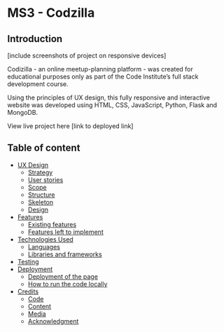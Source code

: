 # MS3 - Codzilla

## **Introduction** 

[include screenshots of project on responsive devices]

Codizilla -  an online meetup-planning platform - was created for educational purposes only as part of the Code Institute’s full stack development course.

Using the principles of UX design, this fully responsive and interactive website was developed using HTML, CSS, JavaScript, Python, Flask and MongoDB. 

View live project here [link to deployed link]

## **Table of content** 

  - [UX Design](#ux-design)
    - [Strategy](#strategy)
    - [User stories](#user-stories)
    - [Scope](#scope)
    - [Structure](#structure)
    - [Skeleton](#skeleton)
    - [Design](#design)
  - [Features](#FEATURES)
    - [Existing features](#existing-features)
    - [Features left to implement](#features-left-to-implement)
  - [Technologies Used](#Technology-used)
    - [Languages](#Languages)
    - [Libraries and frameworks](#Libraries-frameworks-and-other-technologies)
  - [Testing](#TESTING)
  - [Deployment](#DEPLOYMENT)
    - [Deployment of the page](#Deployment-of-the-page)
    - [How to run the code locally](#How-to-run-the-code-locally)
   - [Credits](#CREDITS)
     - [Code](#Code)
     - [Content](#Content)
     - [Media](#Media)
     - [Acknowledgment](#Acknowledgments)




